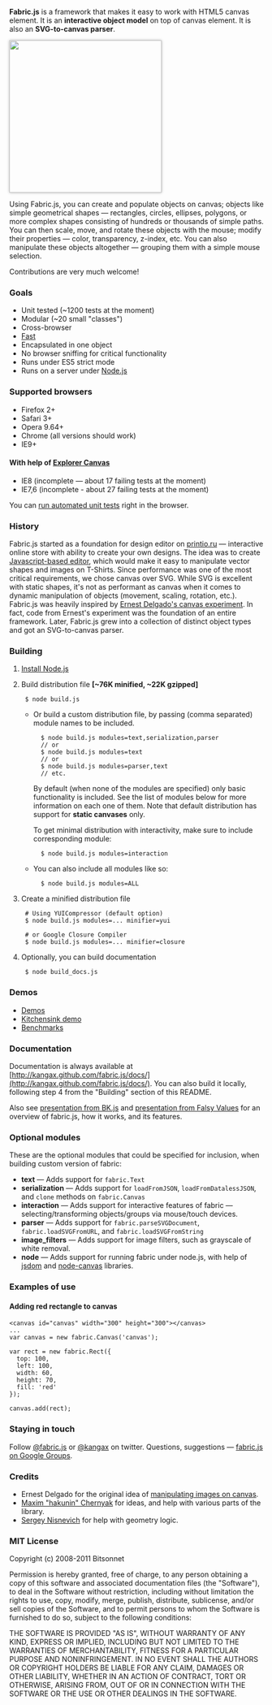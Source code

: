 **Fabric.js** is a framework that makes it easy to work with HTML5 canvas element. It is an **interactive object model** on top of canvas element. It is also an **SVG-to-canvas parser**.

<img src="https://github.com/kangax/fabric.js/raw/master/lib/screenshot.png" style="width:300px;box-shadow:rgba(0,0,0,0.3) 0 0 5px">

Using Fabric.js, you can create and populate objects on canvas; objects like simple geometrical shapes — rectangles, circles, ellipses, polygons, or more complex shapes consisting of hundreds or thousands of simple paths. You can then scale, move, and rotate these objects with the mouse; modify their properties — color, transparency, z-index, etc. You can also manipulate these objects altogether — grouping them with a simple mouse selection.

Contributions are very much welcome!

### Goals

- Unit tested (~1200 tests at the moment)
- Modular (~20 small "classes")
- Cross-browser
- [Fast](https://github.com/kangax/fabric.js/wiki/Focus-on-speed)
- Encapsulated in one object
- No browser sniffing for critical functionality
- Runs under ES5 strict mode
- Runs on a server under [Node.js](http://nodejs.org/)

### Supported browsers

- Firefox 2+
- Safari 3+
- Opera 9.64+
- Chrome (all versions should work)
- IE9+

#### With help of [Explorer Canvas](http://code.google.com/p/explorercanvas/)

- IE8 (incomplete — about 17 failing tests at the moment)
- IE7,6 (incomplete - about 27 failing tests at the moment)

You can [run automated unit tests](http://kangax.github.com/fabric.js/test/unit/) right in the browser.

### History

Fabric.js started as a foundation for design editor on [printio.ru](http://printio.ru) — interactive online store with ability to create your own designs. The idea was to create [Javascript-based editor](http://printio.ru/ringer_man_tees/new), which would make it easy to manipulate vector shapes and images on T-Shirts. Since performance was one of the most critical requirements, we chose canvas over SVG. While SVG is excellent with static shapes, it's not as performant as canvas when it comes to dynamic manipulation of objects (movement, scaling, rotation, etc.). Fabric.js was heavily inspired by [Ernest Delgado's canvas experiment](http://www.ernestdelgado.com/public-tests/canvasphoto/demo/canvas.html). In fact, code from Ernest's experiment was the foundation of an entire framework. Later, Fabric.js grew into a collection of distinct object types and got an SVG-to-canvas parser.

<h3 id="fabric-building">Building</h3>

1. [Install Node.js](https://github.com/joyent/node/wiki/Installation)

2. Build distribution file  **[~76K minified, ~22K gzipped]**

        $ node build.js

    - Or build a custom distribution file, by passing (comma separated) module names to be included.<br>
    
            $ node build.js modules=text,serialization,parser
            // or
            $ node build.js modules=text
            // or
            $ node build.js modules=parser,text
            // etc.
      
      By default (when none of the modules are specified) only basic functionality is included. 
      See the list of modules below for more information on each one of them.
      Note that default distribution has support for **static canvases** only.
      
      To get minimal distribution with interactivity, make sure to include corresponding module:
      
            $ node build.js modules=interaction
    
    - You can also include all modules like so:
    
            $ node build.js modules=ALL

3. Create a minified distribution file

        # Using YUICompressor (default option)
        $ node build.js modules=... minifier=yui
        
        # or Google Closure Compiler
        $ node build.js modules=... minifier=closure

4. Optionally, you can build documentation

        $ node build_docs.js

### Demos

- [Demos](http://kangax.github.com/fabric.js/demos/)
- [Kitchensink demo](http://kangax.github.com/fabric.js/kitchensink/)
- [Benchmarks](http://kangax.github.com/fabric.js/benchmarks/)

### Documentation

Documentation is always available at [http://kangax.github.com/fabric.js/docs/](http://kangax.github.com/fabric.js/docs/). You can also build it locally, following step 4 from the "Building" section of this README.

Also see [presentation from BK.js](http://www.slideshare.net/kangax/fabricjs-building-acanvaslibrarybk) and [presentation from Falsy Values](http://www.slideshare.net/kangax/fabric-falsy-values-8067834) for an overview of fabric.js, how it works, and its features.

### Optional modules

These are the optional modules that could be specified for inclusion, when building custom version of fabric:

- **text** — Adds support for `fabric.Text`
- **serialization** — Adds support for `loadFromJSON`, `loadFromDatalessJSON`, and `clone` methods on `fabric.Canvas`
- **interaction** — Adds support for interactive features of fabric — selecting/transforming objects/groups via mouse/touch devices.
- **parser** — Adds support for `fabric.parseSVGDocument`, `fabric.loadSVGFromURL`, and `fabric.loadSVGFromString`
- **image_filters** — Adds support for image filters, such as grayscale of white removal.
- **node** — Adds support for running fabric under node.js, with help of [jsdom](https://github.com/tmpvar/jsdom) and [node-canvas](https://github.com/learnboost/node-canvas) libraries.

### Examples of use

#### Adding red rectangle to canvas
  
    <canvas id="canvas" width="300" height="300"></canvas>
    ...
    var canvas = new fabric.Canvas('canvas');
    
    var rect = new fabric.Rect({
      top: 100,
      left: 100,
      width: 60,
      height: 70,
      fill: 'red'
    });
    
    canvas.add(rect);

### Staying in touch

Follow [@fabric.js](http://twitter.com/fabricjs) or [@kangax](http://twitter.com/kangax) on twitter. Questions, suggestions — [fabric.js on Google Groups](http://groups.google.com/group/fabricjs).

### Credits

- Ernest Delgado for the original idea of [manipulating images on canvas](http://www.ernestdelgado.com/archive/canvas/).
- [Maxim "hakunin" Chernyak](http://twitter.com/hakunin) for ideas, and help with various parts of the library.
- [Sergey Nisnevich](http://nisnya.com) for help with geometry logic.

### MIT License

Copyright (c) 2008-2011 Bitsonnet

Permission is hereby granted, free of charge, to any person obtaining a copy
of this software and associated documentation files (the "Software"), to deal
in the Software without restriction, including without limitation the rights
to use, copy, modify, merge, publish, distribute, sublicense, and/or sell
copies of the Software, and to permit persons to whom the Software is
furnished to do so, subject to the following conditions:

THE SOFTWARE IS PROVIDED "AS IS", WITHOUT WARRANTY OF ANY KIND, EXPRESS OR
IMPLIED, INCLUDING BUT NOT LIMITED TO THE WARRANTIES OF MERCHANTABILITY,
FITNESS FOR A PARTICULAR PURPOSE AND NONINFRINGEMENT. IN NO EVENT SHALL THE
AUTHORS OR COPYRIGHT HOLDERS BE LIABLE FOR ANY CLAIM, DAMAGES OR OTHER
LIABILITY, WHETHER IN AN ACTION OF CONTRACT, TORT OR OTHERWISE, ARISING FROM,
OUT OF OR IN CONNECTION WITH THE SOFTWARE OR THE USE OR OTHER DEALINGS IN THE
SOFTWARE.